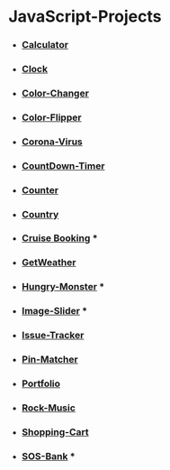 # JavaScript-Projects

* ### [Calculator](https://calculator-66.netlify.app)
* ### [Clock](https://clock-66.netlify.app)
* ### [Color-Changer](https://color-changer-66.netlify.app)
* ### [Color-Flipper](https://color-flipper-66.netlify.app)
* ### [Corona-Virus](https://corona-virus-66.netlify.app)
* ### [CountDown-Timer](https://countdown-timer-66.netlify.app)
* ### [Counter](https://counter-66.netlify.app)
* ### [Country](https://country-66.netlify.app)
* ### [Cruise Booking](https://cruise-booking-66.netlify.app) *
* ### [GetWeather](https://get-weather-66.netlify.app)
* ### [Hungry-Monster](https://hungry-monster-66.netlify.app) *
* ### [Image-Slider](https://image-slider-66.netlify.app) *
* ### [Issue-Tracker](https://issue-tracker-66.netlify.app)
* ### [Pin-Matcher](https://pin-matcher-66.netlify.app)
* ### [Portfolio](https://portfolio-66.netlify.app)
* ### [Rock-Music](https://rock-music-66.netlify.app)
* ### [Shopping-Cart](https://cart-66.netlify.app)
* ### [SOS-Bank](https://sos-bank-66.netlify.app) *
